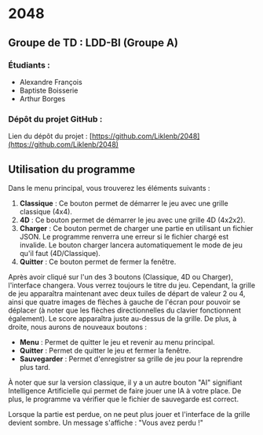 # 2048

## Groupe de TD : LDD-BI (Groupe A)

### Étudiants :

- Alexandre François
- Baptiste Boisserie
- Arthur Borges

### Dépôt du projet GitHub :

Lien du dépôt du projet : [https://github.com/Liklenb/2048](https://github.com/Liklenb/2048)

## Utilisation du programme

Dans le menu principal, vous trouverez les éléments suivants :

1. **Classique** : Ce bouton permet de démarrer le jeu avec une grille classique (4x4).
2. **4D** : Ce bouton permet de démarrer le jeu avec une grille 4D (4x2x2).
3. **Charger** : Ce bouton permet de charger une partie en utilisant un fichier JSON. Le programme renverra une erreur si le fichier chargé est invalide. Le bouton charger lancera automatiquement le mode de jeu qu'il faut (4D/Classique).
4. **Quitter** : Ce bouton permet de fermer la fenêtre.

Après avoir cliqué sur l'un des 3 boutons (Classique, 4D ou Charger), l'interface changera. Vous verrez toujours le titre du jeu. Cependant, la grille de jeu apparaîtra maintenant avec deux tuiles de départ de valeur 2 ou 4, ainsi que quatre images de flèches à gauche de l'écran pour pouvoir se déplacer (à noter que les flèches directionnelles du clavier fonctionnent également). Le score apparaîtra juste au-dessus de la grille. De plus, à droite, nous aurons de nouveaux boutons :

- **Menu** : Permet de quitter le jeu et revenir au menu principal.
- **Quitter** : Permet de quitter le jeu et fermer la fenêtre.
- **Sauvegarder** : Permet d'enregistrer sa grille de jeu pour la reprendre plus tard.

À noter que sur la version classique, il y a un autre bouton "AI" signifiant Intelligence Artificielle qui permet de faire jouer une IA à votre place. De plus, le programme va vérifier que le fichier de sauvegarde est correct.

Lorsque la partie est perdue, on ne peut plus jouer et l'interface de la grille devient sombre. Un message s'affiche : "Vous avez perdu !"
